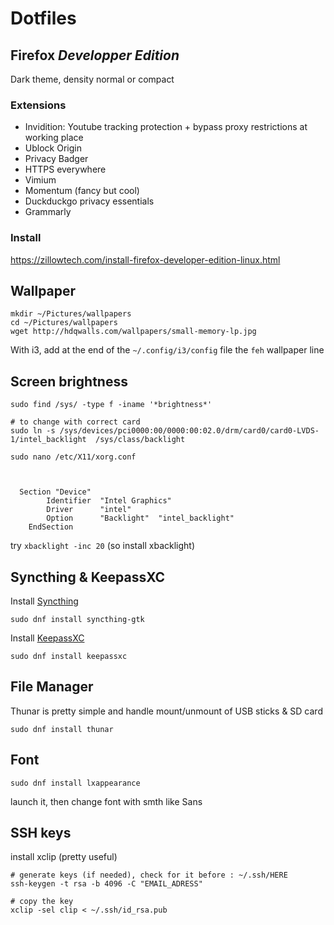 # Dotfiles

## Firefox _Developper Edition_

Dark theme, density normal or compact

### Extensions

- Invidition: Youtube tracking protection + bypass proxy restrictions at working place
- Ublock Origin
- Privacy Badger
- HTTPS everywhere
- Vimium
- Momentum (fancy but cool)
- Duckduckgo privacy essentials
- Grammarly

### Install

https://zillowtech.com/install-firefox-developer-edition-linux.html

## Wallpaper

```
mkdir ~/Pictures/wallpapers
cd ~/Pictures/wallpapers
wget http://hdqwalls.com/wallpapers/small-memory-lp.jpg
```

With i3, add at the end of the `~/.config/i3/config` file the `feh` wallpaper line

## Screen brightness

```
sudo find /sys/ -type f -iname '*brightness*'

# to change with correct card
sudo ln -s /sys/devices/pci0000:00/0000:00:02.0/drm/card0/card0-LVDS-1/intel_backlight  /sys/class/backlight
```

```
sudo nano /etc/X11/xorg.conf



  Section "Device"
        Identifier  "Intel Graphics" 
        Driver      "intel"
        Option      "Backlight"  "intel_backlight"
    EndSection

```

try `xbacklight -inc 20` (so install xbacklight)

## Syncthing & KeepassXC

Install [Syncthing](https://syncthing.net/)
```
sudo dnf install syncthing-gtk
```

Install [KeepassXC](https://keepassxc.org/)
```
sudo dnf install keepassxc
```

## File Manager

Thunar is pretty simple and handle mount/unmount of USB sticks & SD card

```
sudo dnf install thunar
```

## Font

```
sudo dnf install lxappearance
```
launch it, then change font with smth like Sans

## SSH keys

install xclip (pretty useful)

```
# generate keys (if needed), check for it before : ~/.ssh/HERE
ssh-keygen -t rsa -b 4096 -C "EMAIL_ADRESS"

# copy the key
xclip -sel clip < ~/.ssh/id_rsa.pub
```
